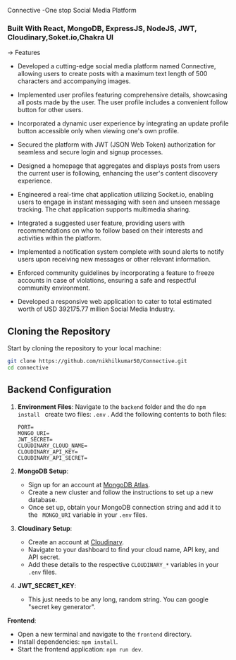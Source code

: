  Connective -One stop Social Media Platform
 ### Built With React, MongoDB, ExpressJS, NodeJS, JWT, Cloudinary,Soket.io,Chakra UI

 → Features

- Developed a cutting-edge social media platform named Connective, allowing users to create posts with a maximum text length of 500 characters and accompanying images.

- Implemented user profiles featuring comprehensive details, showcasing all posts made by the user. The user profile includes a convenient follow button for other users.

- Incorporated a dynamic user experience by integrating an update profile button accessible only when viewing one's own profile.

- Secured the platform with JWT (JSON Web Token) authorization for seamless and secure login and signup processes.

- Designed a homepage that aggregates and displays posts from users the current user is following, enhancing the user's content discovery experience.

- Engineered a real-time chat application utilizing Socket.io, enabling users to engage in instant messaging with seen and unseen message tracking. The chat application supports multimedia sharing.

- Integrated a suggested user feature, providing users with recommendations on who to follow based on their interests and activities within the platform.

- Implemented a notification system complete with sound alerts to notify users upon receiving new messages or other relevant information.

- Enforced community guidelines by incorporating a feature to freeze accounts in case of violations, ensuring a safe and respectful community environment.

 - Developed a responsive web application to cater to  total estimated worth of USD 392175.77 million Social Media Industry.

## Cloning the Repository

Start by cloning the repository to your local machine:

```bash
git clone https://github.com/nikhilkumar50/Connective.git
cd connective
```
## Backend Configuration

1. **Environment Files**: Navigate to the `backend` folder and the do `npm install ` create two files: `.env` . Add the following contents to both files:

    ```plaintext
   PORT=
   MONGO_URI=
   JWT_SECRET=
   CLOUDINARY_CLOUD_NAME=
   CLOUDINARY_API_KEY=
   CLOUDINARY_API_SECRET=
    ```
 2. **MongoDB Setup**: 
    - Sign up for an account at [MongoDB Atlas](https://www.mongodb.com/cloud/atlas).
    - Create a new cluster and follow the instructions to set up a new database.
    - Once set up, obtain your MongoDB connection string and add it to the ` MONGO_URI` variable in your `.env` files.
   

3. **Cloudinary Setup**:
    - Create an account at [Cloudinary](https://cloudinary.com/).
    - Navigate to your dashboard to find your cloud name, API key, and API secret.
    - Add these details to the respective `CLOUDINARY_*` variables in your `.env` files.
 
4. **JWT_SECRET_KEY**:
    - This just needs to be any long, random string. You can google "secret key generator".

**Frontend**:
   - Open a new terminal and navigate to the `frontend` directory.
   - Install dependencies: `npm install`.
   - Start the frontend application: `npm run dev`.
